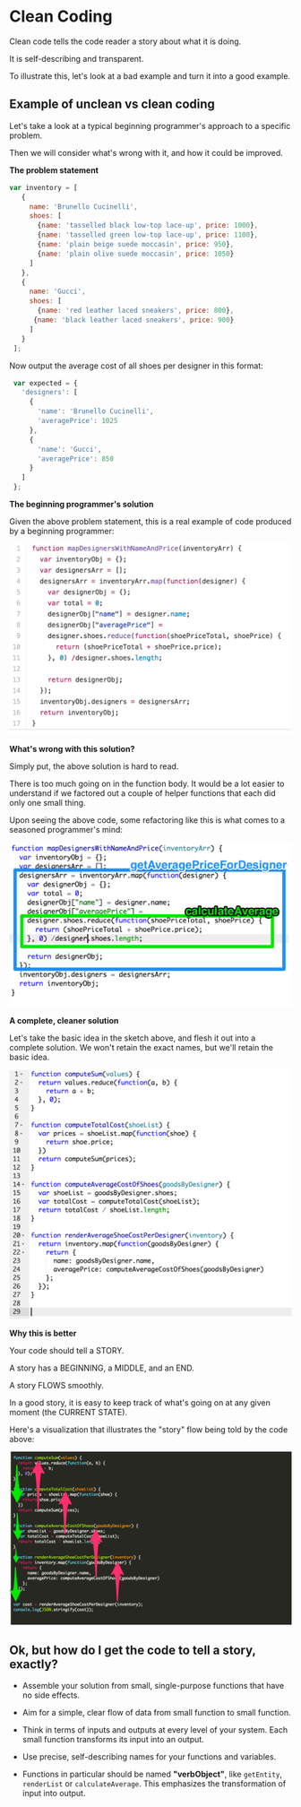 # Clean Coding

Clean code tells the code reader a story about what it is doing.

It is self-describing and transparent.

To illustrate this, let's look at a bad example and turn it into a good example.

## Example of unclean vs clean coding

Let's take a look at a typical beginning programmer's approach to a specific problem.

Then we will consider what's wrong with it, and how it could be improved.

<strong>The problem statement</strong>

```javascript
var inventory = [
   {
     name: 'Brunello Cucinelli',
     shoes: [
       {name: 'tasselled black low-top lace-up', price: 1000},
       {name: 'tasselled green low-top lace-up', price: 1100},
       {name: 'plain beige suede moccasin', price: 950},
       {name: 'plain olive suede moccasin', price: 1050}
     ]
   },
   {
     name: 'Gucci',
     shoes: [
       {name: 'red leather laced sneakers', price: 800},
      {name: 'black leather laced sneakers', price: 900}
     ]
   }
 ];
```

Now output the average cost of all shoes per designer in this format:

```javascript
 var expected = {
   'designers': [
     {
       'name': 'Brunello Cucinelli',
       'averagePrice': 1025
     },
     {
       'name': 'Gucci',
       'averagePrice': 850
     }
   ]
 };
```

<strong>The beginning programmer's solution</strong>

Given the above problem statement, this is a real example of code produced by a beginning programmer: 

<p align="center">
	<img src="images/beginner-solution.png">
</p>

<strong>What's wrong with this solution?</strong>

Simply put, the above solution is hard to read.

There is too much going on in the function body. It would be a lot easier to understand if we factored out a couple of helper functions that each did only one small thing.

Upon seeing the above code, some refactoring like this is what comes to a seasoned programmer's mind: 

<p align="center">
	<img src="images/analysis-beginner-solution.png">
</p>

<strong>A complete, cleaner solution</strong>

Let's take the basic idea in the sketch above, and flesh it out into a complete solution. We won't retain the exact names, but we'll retain the basic idea.

<p align="center">
	<img src="images/clean-solution.png">
</p>

<strong>Why this is better</strong>

Your code should tell a STORY.

A story has a BEGINNING, a MIDDLE, and an END.

A story FLOWS smoothly.

In a good story, it is easy to keep track of what's going on at any given moment (the CURRENT STATE).

Here's a visualization that illustrates the "story" flow being told by the code above:

<p align="center">
	<img src="images/functions-call-diagram.png">
</p>

## Ok, but how do I get the code to tell a story, exactly?

* Assemble your solution from small, single-purpose functions that have no side effects.

* Aim for a simple, clear flow of data from small function to small function.

* Think in terms of inputs and outputs at every level of your system. Each small function transforms its input into an output.

* Use precise, self-describing names for your functions and variables.

* Functions in particular should be named <strong>"verbObject"</strong>, like
`getEntity`, `renderList` or `calculateAverage`. This emphasizes the transformation of input into output.



































